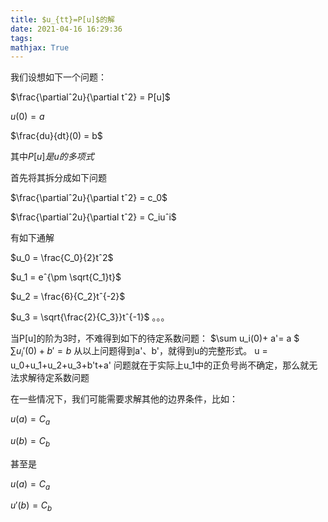 ```yaml
---
title: $u_{tt}=P[u]$的解
date: 2021-04-16 16:29:36
tags:
mathjax: True
---
```


我们设想如下一个问题：

$\frac{\partialˆ2u}{\partial tˆ2} = P[u]$

$u(0)=a$

$\frac{du}{dt}(0) = b$

其中$P[u]是u的多项式$

首先将其拆分成如下问题

$\frac{\partialˆ2u}{\partial tˆ2} = c_0$

$\frac{\partialˆ2u}{\partial tˆ2} = C_iuˆi$

有如下通解

$u_0 = \frac{C_0}{2}tˆ2$

$u_1 = eˆ{\pm \sqrt{C_1}t}$

$u_2 = \frac{6}{C_2}tˆ{-2}$

$u_3 = \sqrt{\frac{2}{C_3}}tˆ{-1}$
。。。

当P[u]的阶为3时，不难得到如下的待定系数问题：
$\sum u_i(0)+ a'= a $
$\sum u_i'(0)+b'= b$
从以上问题得到a'、b'，就得到u的完整形式。
u = u_0+u_1+u_2+u_3+b't+a'
问题就在于实际上u_1中的正负号尚不确定，那么就无法求解待定系数问题







在一些情况下，我们可能需要求解其他的边界条件，比如：

$u(a) = C_a$

$u(b) = C_b$

甚至是

$u(a) = C_a$

$u'(b) =C_b$





